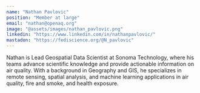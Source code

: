 ```yaml
---
name: "Nathan Pavlovic"
position: "Member at large"
email: "nathan@openaq.org"
image: "@assets/images/nathan_pavlovic.png"
linkedin: "https://www.linkedin.com/in/nathanpavlovic/"
mastadon: "https://fediscience.org/@N_pavlovic"
---
```


Nathan is Lead Geospatial Data Scientist at Sonoma Technology, where his teams advance scientific knowledge and provide actionable information on air quality. With a background in Geography and GIS, he specializes in remote sensing, spatial analysis, and machine learning applications in air quality, fire and smoke, and health exposure.
